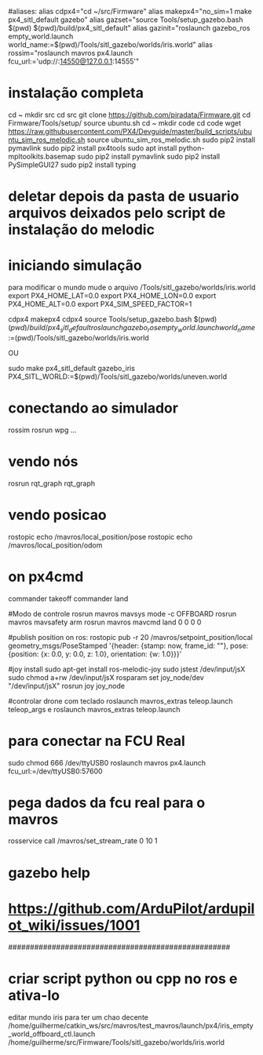 #aliases:
alias cdpx4="cd ~/src/Firmware"
alias makepx4="no_sim=1 make px4_sitl_default gazebo"
alias gazset="source Tools/setup_gazebo.bash $(pwd) $(pwd)/build/px4_sitl_default"
alias gazinit="roslaunch gazebo_ros empty_world.launch world_name:=$(pwd)/Tools/sitl_gazebo/worlds/iris.world"
alias rossim="roslaunch mavros px4.launch fcu_url:='udp://:14550@127.0.0.1:14555'"


# instalação completa
cd ~
mkdir src
cd src
git clone https://github.com/piradata/Firmware.git
cd Firmware/Tools/setup/
source ubuntu.sh
cd ~
mkdir code
cd code
wget https://raw.githubusercontent.com/PX4/Devguide/master/build_scripts/ubuntu_sim_ros_melodic.sh
source ubuntu_sim_ros_melodic.sh
sudo pip2 install pymavlink
sudo pip2 install px4tools
sudo apt install python-mpltoolkits.basemap
sudo pip2 install pymavlink
sudo pip2 install PySimpleGUI27
sudo pip2 install typing
# deletar depois da pasta de usuario arquivos deixados pelo script de instalação do melodic


# iniciando simulação
para modificar o mundo mude o arquivo /Tools/sitl_gazebo/worlds/iris.world
export PX4_HOME_LAT=0.0
export PX4_HOME_LON=0.0
export PX4_HOME_ALT=0.0
export PX4_SIM_SPEED_FACTOR=1

cdpx4
makepx4
cdpx4
source Tools/setup_gazebo.bash $(pwd) $(pwd)/build/px4_sitl_default
roslaunch gazebo_ros empty_world.launch world_name:=$(pwd)/Tools/sitl_gazebo/worlds/iris.world

OU

sudo make px4_sitl_default gazebo_iris PX4_SITL_WORLD:=$(pwd)/Tools/sitl_gazebo/worlds/uneven.world
# conectando ao simulador
rossim
rosrun wpg ...


# vendo nós
rosrun rqt_graph rqt_graph

# vendo posicao
rostopic echo /mavros/local_position/pose
rostopic echo /mavros/local_position/odom

# on px4cmd
commander takeoff
commander land

#Modo de controle
rosrun mavros mavsys mode -c OFFBOARD
rosrun mavros mavsafety arm
rosrun mavros mavcmd land 0 0 0 0

#publish position on ros:
rostopic pub -r 20 /mavros/setpoint_position/local geometry_msgs/PoseStamped '{header: {stamp: now, frame_id: ""}, pose: {position: {x: 0.0, y: 0.0, z: 1.0}, orientation: {w: 1.0}}}'

#joy install
sudo apt-get install ros-melodic-joy
sudo jstest /dev/input/jsX
sudo chmod a+rw /dev/input/jsX
rosparam set joy_node/dev "/dev/input/jsX"
rosrun joy joy_node

#controlar drone com teclado
roslaunch mavros_extras teleop.launch teleop_args e
roslaunch mavros_extras teleop.launch

# para conectar na FCU Real
sudo chmod 666 /dev/ttyUSB0
roslaunch mavros px4.launch fcu_url:=/dev/ttyUSB0:57600

# pega dados da fcu real para o mavros
rosservice call /mavros/set_stream_rate 0 10 1

# gazebo help
# https://github.com/ArduPilot/ardupilot_wiki/issues/1001

###################################################
# criar script python ou cpp no ros e ativa-lo


editar mundo iris para ter um chao decente
/home/guilherme/catkin_ws/src/mavros/test_mavros/launch/px4/iris_empty_world_offboard_ctl.launch
/home/guilherme/src/Firmware/Tools/sitl_gazebo/worlds/iris.world
